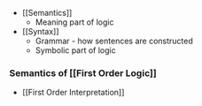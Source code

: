 - [[Semantics]] 
	- Meaning part of logic
- [[Syntax]]
	- Grammar - how sentences are constructed
	- Symbolic part of logic

### Semantics of [[First Order Logic]]
- [[First Order Interpretation]]